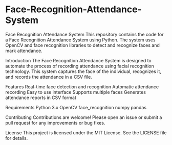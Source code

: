 # Face-Recognition-Attendance-System
Face Recognition Attendance System
This repository contains the code for a Face Recognition Attendance System using Python. The system uses OpenCV and face recognition libraries to detect and recognize faces and mark attendance.

Introduction
The Face Recognition Attendance System is designed to automate the process of recording attendance using facial recognition technology. This system captures the face of the individual, recognizes it, and records the attendance in a CSV file.

Features
Real-time face detection and recognition
Automatic attendance recording
Easy to use interface
Supports multiple faces
Generates attendance reports in CSV format

Requirements
Python 3.x
OpenCV
face_recognition
numpy
pandas

Contributing
Contributions are welcome! Please open an issue or submit a pull request for any improvements or bug fixes.

License
This project is licensed under the MIT License. See the LICENSE file for details.
